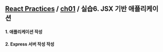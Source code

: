 ## [React Practices](https://github.com/kickscar-javascript/react-practices) / [ch01](https://github.com/kickscar-javascript/react-practices/tree/master/ch01) / 실습6. JSX 기반 애플리케이션

#### 1. 애플리케이션 작성


#### 2. Express 서버 작성 작성

